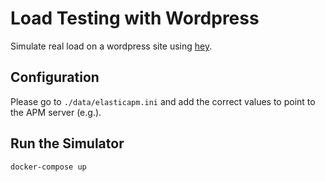 # Load Testing with Wordpress

Simulate real load on a wordpress site using [hey](https://github.com/rakyll/hey).

## Configuration
Please go to `./data/elasticapm.ini` and add the correct values to point to the APM server (e.g.).

## Run the Simulator
```
docker-compose up
```
